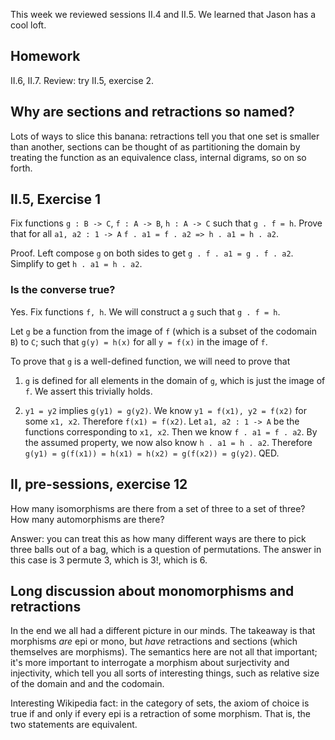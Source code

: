 This week we reviewed sessions II.4 and II.5. We learned that Jason has a cool loft.

## Homework

II.6, II.7. Review: try II.5, exercise 2.

## Why are sections and retractions so named?

Lots of ways to slice this banana: retractions tell you that one set is smaller than another, sections can be thought of as partitioning the domain by treating the function as an equivalence class, internal digrams, so on so forth.

## II.5, Exercise 1

Fix functions `g : B -> C`, `f : A -> B`, `h : A -> C` such that `g . f = h`. Prove that for all `a1, a2 : 1 -> A`
`f . a1 = f . a2 => h . a1 = h . a2`.

Proof. Left compose `g` on both sides to get `g . f . a1 = g . f . a2`. Simplify to get `h . a1 = h . a2`.

### Is the converse true?

Yes. Fix functions `f, h`. We will construct a `g` such that `g . f = h`.

Let `g` be a function from the image of `f` (which is a subset of the codomain `B`) to `C`; such that `g(y) = h(x)`
for all `y = f(x)` in the image of `f`.

To prove that `g` is a well-defined function, we will need to prove that

1. `g` is defined for all elements in the domain of `g`, which is just the image of `f`. We assert this trivially holds.

1. `y1 = y2` implies `g(y1) = g(y2)`. We know `y1 = f(x1), y2 = f(x2)` for some `x1, x2`. Therefore `f(x1) = f(x2)`.
   Let `a1, a2 : 1 -> A` be the functions corresponding to `x1, x2`. Then we know `f . a1 = f . a2`.
   By the assumed property, we now also know `h . a1 = h . a2`. Therefore
   `g(y1) = g(f(x1)) = h(x1) = h(x2) = g(f(x2)) = g(y2)`. QED.
   

## II, pre-sessions, exercise 12

How many isomorphisms are there from a set of three to a set of three? How many automorphisms are there?

Answer: you can treat this as how many different ways are there to pick three balls out of a bag,
which is a question of permutations. The answer in this case is 3 permute 3, which is 3!, which is 6.

## Long discussion about monomorphisms and retractions

In the end we all had a different picture in our minds. The takeaway is that
morphisms _are_ epi or mono, but _have_ retractions and sections (which themselves
are morphisms). The semantics here are not all that important; it's more
important to interrogate a morphism about surjectivity and injectivity, which
tell you all sorts of interesting things, such as relative size of the domain and
and the codomain.

Interesting Wikipedia fact: in the category of sets, the axiom of choice
is true if and only if every epi is a retraction of some morphism. That is,
the two statements are equivalent.
  
